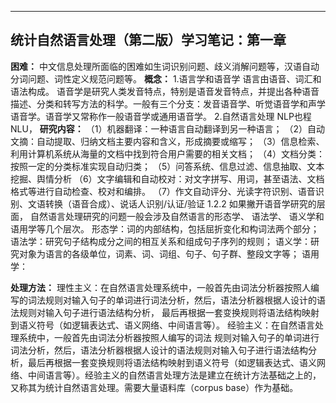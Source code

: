 ﻿---
统计自然语言处理（第二版）学习笔记：第一章
---

**困难：**
中文信息处理所面临的困难如生词识别问题、歧义消解问题等，汉语自动分词问题、词性定义规范问题等。
**概念：**
1.语言学和语音学
语言由语音、词汇和语法构成。
语音学是研究人类发音特点，特别是语音发音特点，并提出各种语音描述、分类和转写方法的科学。一般有三个分支：发音语音学、听觉语音学和声学语音学。语音学又常称作一般语音学或通用语音学。
2.自然语言处理
NLP也程NLU，
**研究内容：**
（1）机器翻译：一种语言自动翻译到另一种语言；
（2）自动文摘：自动提取、归纳文档主要内容和含义，形成摘要或缩写；
（3）信息检索、利用计算机系统从海量的文档中找到符合用户需要的相关文档；
（4）文档分类：按照一定的分类标准实现自动归类；
（5）问答系统、信息过滤、信息抽取、文本挖掘、舆情分析
（6）文字编辑和自动校对：对文字拼写、用词，甚至语法、文档格式等进行自动检查、校对和编排。
（7）作文自动评分、光读字符识别、语音识别、文语转换（语音合成）、说话人识别/认证/验证
1.2.2 
如果撇开语音学研究的层面， 自然语言处理研究的问题一般会涉及自然语言的形态学、 语法学、 语义学和语用学等几个层次。
形态学：词的内部结构，包括屈折变化和构词法两个部分；
语法学：研究句子结构成分之间的相互关系和组成句子序列的规则；
语义学：研究对象为语言的各级单位，词素、词、词组、句子、句子群、整段文字等；
语用学：

**处理方法：**
理性主义：在自然语言处理系统中，一般首先由词法分析器按照人编写的词法规则对输入句子的单词进行词法分析，然后，语法分析器根据人设计的语法规则对输入句子进行语法结构分析， 最后再根据一套变换规则将语法结构映射到语义符号（如逻辑表达式、语义网络、中间语言等）。
经验主义：在自然语言处理系统中，一般首先由词法分析器按照人编写的词法
规则对输入句子的单词进行词法分析，然后，语法分析器根据人设计的语法规则对输入句子进行语法结构分析，最后再根据一套变换规则将语法结构映射到语义符号（如逻辑表达式、语义网络、中间语言等）。经验主义的自然语言处理方法是建立在统计方法基础之上的，又称其为统计自然语言处理。需要大量语料库（corpus base）作为基础。



